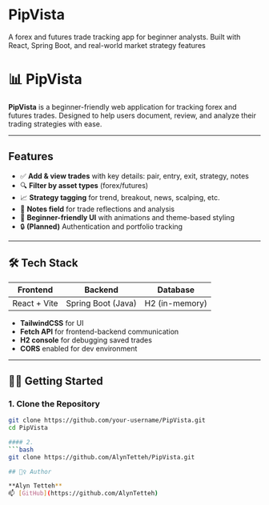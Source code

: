 # PipVista
A forex and futures trade tracking app for beginner analysts. Built with React, Spring Boot, and real-world market strategy features
# 📊 PipVista

**PipVista** is a beginner-friendly web application for tracking forex and futures trades. Designed to help users document, review, and analyze their trading strategies with ease.

---

## Features

- ✅ **Add & view trades** with key details: pair, entry, exit, strategy, notes
- 🔍 **Filter by asset types** (forex/futures)
- 📈 **Strategy tagging** for trend, breakout, news, scalping, etc.
- 💬 **Notes field** for trade reflections and analysis
- 🧠 **Beginner-friendly UI** with animations and theme-based styling
- 🔒 **(Planned)** Authentication and portfolio tracking

---

## 🛠 Tech Stack

| Frontend        | Backend            | Database     |
|----------------|--------------------|--------------|
| React + Vite   | Spring Boot (Java) | H2 (in-memory) |

- **TailwindCSS** for UI
- **Fetch API** for frontend-backend communication
- **H2 console** for debugging saved trades
- **CORS** enabled for dev environment

---


## 🧑‍💻 Getting Started

### 1. Clone the Repository

```bash
git clone https://github.com/your-username/PipVista.git
cd PipVista

#### 2. 
```bash
git clone https://github.com/AlynTetteh/PipVista.git

## 🙋‍♀️ Author

**Alyn Tetteh**  
📫 [GitHub](https://github.com/AlynTetteh)



